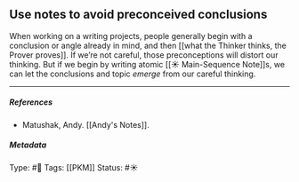 ## Use notes to avoid preconceived conclusions  # 

When working on a writing projects, people generally begin with a conclusion or angle already in mind, and then [[what the Thinker thinks, the Prover proves]]. If we’re not careful, those preconceptions will distort our thinking. But if we begin by writing atomic [[☀️ Main-Sequence Note]]s, we can let the conclusions and topic _emerge_ from our careful thinking.

___

##### References

- Matushak, Andy. [[Andy's Notes]].

##### Metadata

Type: #🔴 
Tags: [[PKM]]
Status: #☀️ 